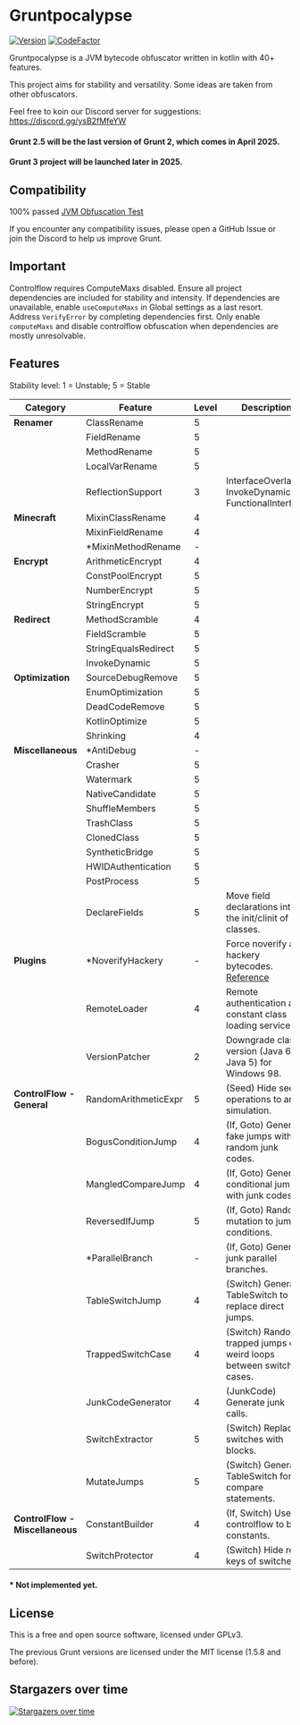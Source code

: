 # Gruntpocalypse

[![Version](https://img.shields.io/github/v/release/SpartanB312/Grunt)](https://github.com/SpartanB312/Grunt/releases)
[![CodeFactor](https://www.codefactor.io/repository/github/spartanb312/grunt/badge)](https://www.codefactor.io/repository/github/spartanb312/grunt)

Gruntpocalypse is a JVM bytecode obfuscator written in kotlin with 40+ features.

This project aims for stability and versatility. Some ideas are taken from other obfuscators.

Feel free to koin our Discord server for suggestions: https://discord.gg/ysB2fMfeYW

#### Grunt 2.5 will be the last version of Grunt 2, which comes in April 2025.
#### Grunt 3 project will be launched later in 2025.

## Compatibility

100% passed [JVM Obfuscation Test](https://github.com/sim0n/jvm-obfuscation-tester)

If you encounter any compatibility issues, please open a GitHub Issue or join the Discord to help us improve Grunt.

## Important

Controlflow requires ComputeMaxs disabled.
Ensure all project dependencies are included for stability and intensity.
If dependencies are unavailable, enable <code>useComputeMaxs</code> in Global settings as a last resort.
Address <code>VerifyError</code> by completing dependencies first.
Only enable <code>computeMaxs</code> and disable controlflow obfuscation when dependencies are mostly unresolvable.

## Features

Stability level: 1 = Unstable; 5 = Stable

| Category                        | Feature              | Level | Description                                                                                |
|---------------------------------|----------------------|-------|--------------------------------------------------------------------------------------------|
| **Renamer**                     | ClassRename          | 5     |                                                                                            |
|                                 | FieldRename          | 5     |                                                                                            |
|                                 | MethodRename         | 5     |                                                                                            |
|                                 | LocalVarRename       | 5     |                                                                                            |
|                                 | ReflectionSupport    | 3     | InterfaceOverlap, InvokeDynamic, FunctionalInterface                                       |
| **Minecraft**                   | MixinClassRename     | 4     |                                                                                            |
|                                 | MixinFieldRename     | 4     |                                                                                            |
|                                 | *MixinMethodRename   | -     |                                                                                            |
| **Encrypt**                     | ArithmeticEncrypt    | 4     |                                                                                            |
|                                 | ConstPoolEncrypt     | 5     |                                                                                            |
|                                 | NumberEncrypt        | 5     |                                                                                            |
|                                 | StringEncrypt        | 5     |                                                                                            |
| **Redirect**                    | MethodScramble       | 4     |                                                                                            |
|                                 | FieldScramble        | 5     |                                                                                            |
|                                 | StringEqualsRedirect | 5     |                                                                                            |
|                                 | InvokeDynamic        | 5     |                                                                                            |
| **Optimization**                | SourceDebugRemove    | 5     |                                                                                            |
|                                 | EnumOptimization     | 5     |                                                                                            |
|                                 | DeadCodeRemove       | 5     |                                                                                            |
|                                 | KotlinOptimize       | 5     |                                                                                            |
|                                 | Shrinking            | 4     |                                                                                            |
| **Miscellaneous**               | *AntiDebug           | -     |                                                                                            |
|                                 | Crasher              | 5     |                                                                                            |
|                                 | Watermark            | 5     |                                                                                            |
|                                 | NativeCandidate      | 5     |                                                                                            |
|                                 | ShuffleMembers       | 5     |                                                                                            |
|                                 | TrashClass           | 5     |                                                                                            |
|                                 | ClonedClass          | 5     |                                                                                            |
|                                 | SyntheticBridge      | 5     |                                                                                            |
|                                 | HWIDAuthentication   | 5     |                                                                                            |
|                                 | PostProcess          | 5     |                                                                                            |
|                                 | DeclareFields        | 5     | Move field declarations into the init/clinit of classes.                                   |
| **Plugins**                     | *NoverifyHackery     | -     | Force noverify and hackery bytecodes. [Reference](https://github.com/char/noverify-hackery) |
|                                 | RemoteLoader         | 4     | Remote authentication and constant class loading services.                                 |
|                                 | VersionPatcher       | 2     | Downgrade class version (Java 6 to Java 5) for Windows 98.                                 |
| **ControlFlow - General**       | RandomArithmeticExpr | 5     | (Seed) Hide seed operations to anti-simulation.                                            |
|                                 | BogusConditionJump   | 4     | (If, Goto) Generate fake jumps with random junk codes.                                     |
|                                 | MangledCompareJump   | 4     | (If, Goto) Generate conditional jumps with junk codes.                                     |
|                                 | ReversedIfJump       | 5     | (If, Goto) Random mutation to jump conditions.                                             |
|                                 | *ParallelBranch      | -     | (If, Goto) Generate junk parallel branches.                                                |
|                                 | TableSwitchJump      | 4     | (Switch) Generate TableSwitch to replace direct jumps.                                     |
|                                 | TrappedSwitchCase    | 4     | (Switch) Random trapped jumps or weird loops between switch cases.                         |
|                                 | JunkCodeGenerator    | 4     | (JunkCode) Generate junk calls.                                                            |
|                                 | SwitchExtractor      | 5     | (Switch) Replace switches with blocks.                                                     |
|                                 | MutateJumps          | 5     | (Switch) Generate TableSwitch for compare statements.                                      |
| **ControlFlow - Miscellaneous** | ConstantBuilder      | 4     | (If, Switch) Use controlflow to build constants.                                           |
|                                 | SwitchProtector      | 4     | (Switch) Hide real keys of switches.                                                       |

#### * Not implemented yet.

## License

This is a free and open source software, licensed under GPLv3.

The previous Grunt versions are licensed under the MIT license (1.5.8 and before).

## Stargazers over time

[![Stargazers over time](https://starchart.cc/SpartanB312/Grunt.svg?variant=adaptive)](https://starchart.cc/SpartanB312/Grunt)
